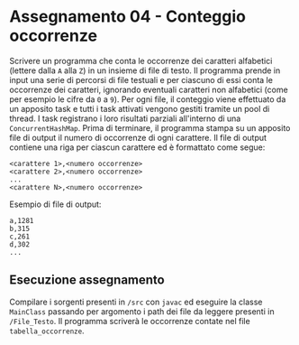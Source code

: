 # Assegnamento 04 - Conteggio occorrenze

Scrivere un programma che conta le occorrenze dei caratteri alfabetici (lettere dalla `A` alla `Z`) in un insieme di file di testo. Il programma prende in input una serie di percorsi di file testuali e per ciascuno di essi conta le occorrenze dei caratteri, ignorando eventuali caratteri non alfabetici (come per esempio le cifre da `0` a `9`). Per ogni file, il conteggio viene effettuato da un apposito task e tutti i task attivati vengono gestiti tramite un pool di thread. I task registrano i loro risultati parziali all'interno di una `ConcurrentHashMap`. Prima di terminare, il programma stampa su un apposito file di output il numero di occorrenze di ogni carattere. Il file di output contiene una riga per ciascun carattere ed è formattato come segue:

```
<carattere 1>,<numero occorrenze>
<carattere 2>,<numero occorrenze>
...
<carattere N>,<numero occorrenze>
```


Esempio di file di output:

```
a,1281
b,315
c,261
d,302
...
```




## Esecuzione assegnamento

Compilare i sorgenti presenti in `/src` con `javac` ed eseguire la classe `MainClass` passando per argomento i path dei file da leggere presenti in `/File_Testo`. Il programma scriverà le occorrenze contate nel file `tabella_occorrenze`.